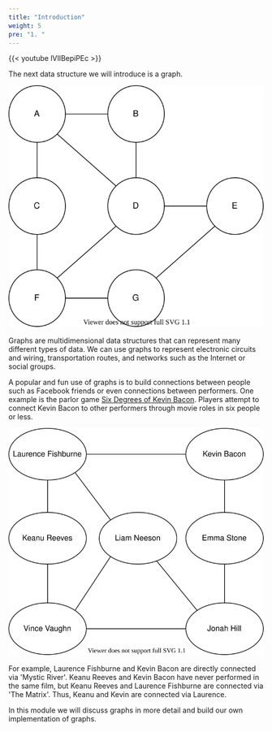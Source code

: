 ```yaml
---
title: "Introduction"
weight: 5
pre: "1. "
---
```


{{< youtube lVIlBepiPEc  >}}


The next data structure we will introduce is a graph. 

![Graph Example 1](images/15/graphex1.svg)

Graphs are multidimensional data structures that can represent many different types of data. We can use graphs to represent electronic circuits and wiring, transportation routes, and networks such as the Internet or social groups. 

A popular and fun use of graphs is to build connections between people such as Facebook friends or even connections between performers. One example is the parlor game [Six Degrees of Kevin Bacon](https://en.wikipedia.org/wiki/Six_Degrees_of_Kevin_Bacon). Players attempt to connect Kevin Bacon to other performers through movie roles in six people or less. 

![Six Degrees of Kevin Bacon](images/15/actors.svg)

For example, Laurence Fishburne and Kevin Bacon are directly connected via 'Mystic River'. Keanu Reeves and Kevin Bacon have never performed in the same film, but Keanu Reeves and Laurence Fishburne are connected via 'The Matrix'. Thus, Keanu and Kevin are connected via Laurence.



In this module we will discuss graphs in more detail and build our own implementation of graphs. 
